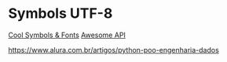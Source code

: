 # Symbols UTF-8 #

[Cool Symbols & Fonts](https://coolsymbol.com/)
[Awesome API](https://awesomeapi.com.br/)

https://www.alura.com.br/artigos/python-poo-engenharia-dados
